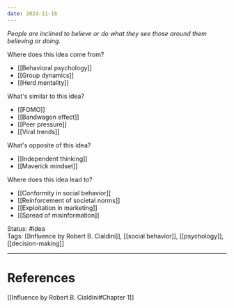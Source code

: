 ```yaml
---
date: 2024-11-16
---
```

_People are inclined to believe or do what they see those around them believing or doing._

Where does this idea come from?  
- [[Behavioral psychology]]
- [[Group dynamics]]
- [[Herd mentality]]

What's similar to this idea?  
- [[FOMO]]
- [[Bandwagon effect]]
- [[Peer pressure]]
- [[Viral trends]]

What's opposite of this idea?  
- [[Independent thinking]]
- [[Maverick mindset]]

Where does this idea lead to?  
- [[Conformity in social behavior]]
- [[Reinforcement of societal norms]]
- [[Exploitation in marketing]]
- [[Spread of misinformation]]

Status: #idea  
Tags:  [[Influence by Robert B. Cialdini]], [[social behavior]], [[psychology]], [[decision-making]]

---
# References
[[Influence by Robert B. Cialdini#Chapter 1]]